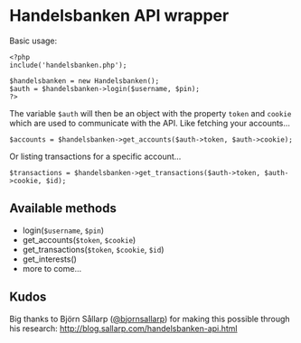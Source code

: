 Handelsbanken API wrapper
===

Basic usage:

	<?php
	include('handelsbanken.php');
	
	$handelsbanken = new Handelsbanken();
	$auth = $handelsbanken->login($username, $pin);
	?>

The variable `$auth` will then be an object with the property `token` and `cookie` which are used to communicate with the API. Like fetching your accounts...

	$accounts = $handelsbanken->get_accounts($auth->token, $auth->cookie);

Or listing transactions for a specific account…

	$transactions = $handelsbanken->get_transactions($auth->token, $auth->cookie, $id);

Available methods
---
 - login(`$username`, `$pin`)
 - get_accounts(`$token`, `$cookie`)
 - get_transactions(`$token`, `$cookie`, `$id`)
 - get_interests()
 - more to come...


Kudos
---

Big thanks to Björn Sållarp ([@bjornsallarp][]) for making this possible through his research: http://blog.sallarp.com/handelsbanken-api.html

[@bjornsallarp]: http://twitter.com/bjornsallarp "Björn Sållarp"